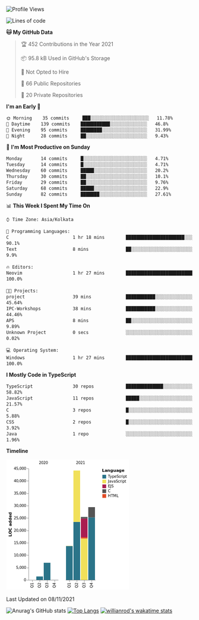 <!--START_SECTION:waka-->
![Profile Views](http://img.shields.io/badge/Profile%20Views-4-blue)

![Lines of code](https://img.shields.io/badge/From%20Hello%20World%20I%27ve%20Written-121146%20lines%20of%20code-blue)

**🐱 My GitHub Data** 

> 🏆 452 Contributions in the Year 2021
 > 
> 📦 95.8 kB Used in GitHub's Storage 
 > 
> 🚫 Not Opted to Hire
 > 
> 📜 66 Public Repositories 
 > 
> 🔑 20 Private Repositories  
 > 
**I'm an Early 🐤** 

```text
🌞 Morning    35 commits     ███░░░░░░░░░░░░░░░░░░░░░░   11.78% 
🌆 Daytime    139 commits    ███████████░░░░░░░░░░░░░░   46.8% 
🌃 Evening    95 commits     ████████░░░░░░░░░░░░░░░░░   31.99% 
🌙 Night      28 commits     ██░░░░░░░░░░░░░░░░░░░░░░░   9.43%

```
📅 **I'm Most Productive on Sunday** 

```text
Monday       14 commits     █░░░░░░░░░░░░░░░░░░░░░░░░   4.71% 
Tuesday      14 commits     █░░░░░░░░░░░░░░░░░░░░░░░░   4.71% 
Wednesday    60 commits     █████░░░░░░░░░░░░░░░░░░░░   20.2% 
Thursday     30 commits     ██░░░░░░░░░░░░░░░░░░░░░░░   10.1% 
Friday       29 commits     ██░░░░░░░░░░░░░░░░░░░░░░░   9.76% 
Saturday     68 commits     █████░░░░░░░░░░░░░░░░░░░░   22.9% 
Sunday       82 commits     ███████░░░░░░░░░░░░░░░░░░   27.61%

```


📊 **This Week I Spent My Time On** 

```text
⌚︎ Time Zone: Asia/Kolkata

💬 Programming Languages: 
C                        1 hr 18 mins        ██████████████████████░░░   90.1% 
Text                     8 mins              ██░░░░░░░░░░░░░░░░░░░░░░░   9.9%

🔥 Editors: 
Neovim                   1 hr 27 mins        █████████████████████████   100.0%

🐱‍💻 Projects: 
project                  39 mins             ███████████░░░░░░░░░░░░░░   45.64% 
IPC-Workshops            38 mins             ███████████░░░░░░░░░░░░░░   44.46% 
APS                      8 mins              ██░░░░░░░░░░░░░░░░░░░░░░░   9.89% 
Unknown Project          0 secs              ░░░░░░░░░░░░░░░░░░░░░░░░░   0.02%

💻 Operating System: 
Windows                  1 hr 27 mins        █████████████████████████   100.0%

```

**I Mostly Code in TypeScript** 

```text
TypeScript               30 repos            ██████████████░░░░░░░░░░░   58.82% 
JavaScript               11 repos            █████░░░░░░░░░░░░░░░░░░░░   21.57% 
C                        3 repos             █░░░░░░░░░░░░░░░░░░░░░░░░   5.88% 
CSS                      2 repos             █░░░░░░░░░░░░░░░░░░░░░░░░   3.92% 
Java                     1 repo              ░░░░░░░░░░░░░░░░░░░░░░░░░   1.96%

```


**Timeline**

![Chart not found](https://raw.githubusercontent.com/wise-introvert/wise-introvert/master/charts/bar_graph.png) 


 Last Updated on 08/11/2021
<!--END_SECTION:waka-->

![Anurag's GitHub stats](https://github-readme-stats.vercel.app/api?username=wise-introvert&count_private=true&show_icons=true)
[![Top Langs](https://github-readme-stats.vercel.app/api/top-langs/?username=wise-introvert&langs_count=10)](https://github.com/anuraghazra/github-readme-stats)
[![willianrod's wakatime stats](https://github-readme-stats.vercel.app/api/wakatime?username=wiseintrovert)](https://github.com/anuraghazra/github-readme-stats)
